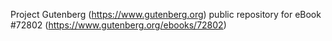 Project Gutenberg (https://www.gutenberg.org) public repository
for eBook #72802 (https://www.gutenberg.org/ebooks/72802)
